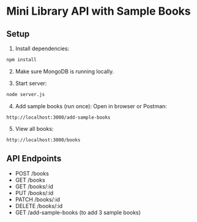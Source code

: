 # Mini Library API with Sample Books

## Setup

1. Install dependencies:
```bash
npm install
```

2. Make sure MongoDB is running locally.

3. Start server:
```bash
node server.js
```

4. Add sample books (run once):
Open in browser or Postman:
```
http://localhost:3000/add-sample-books
```

5. View all books:
```
http://localhost:3000/books
```

## API Endpoints

- POST /books
- GET /books
- GET /books/:id
- PUT /books/:id
- PATCH /books/:id
- DELETE /books/:id
- GET /add-sample-books (to add 3 sample books)